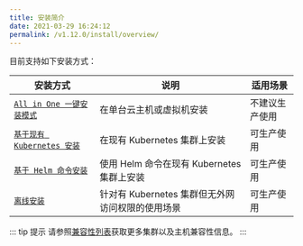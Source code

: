 ```yaml
---
title: 安装简介
date: 2021-03-29 16:24:12
permalink: /v1.12.0/install/overview/
---
```


目前支持如下安装方式：

| 安装方式 | 说明 | 适用场景 |
|-------- | ---- |--------|
| [`All in One 一键安装模式`](/v1.12.0/install/all-in-one/) | 在单台云主机或虚拟机安装 | 不建议生产使用 |
| [`基于现有 Kubernetes 安装`](/v1.12.0/install/install-on-k8s/) | 在现有 Kubernetes 集群上安装 | 可生产使用 |
| [`基于 Helm 命令安装`](/v1.12.0/install/helm-deploy/) | 使用 Helm 命令在现有 Kubernetes 集群上安装  | 可生产使用 |
| [`离线安装`](/v1.12.0/install/offline/) | 针对有 Kubernetes 集群但无外网访问权限的使用场景 | 可生产使用 |

::: tip 提示
请参照[兼容性列表](/v1.12.0/pages/compatibility)获取更多集群以及主机兼容性信息。
:::
